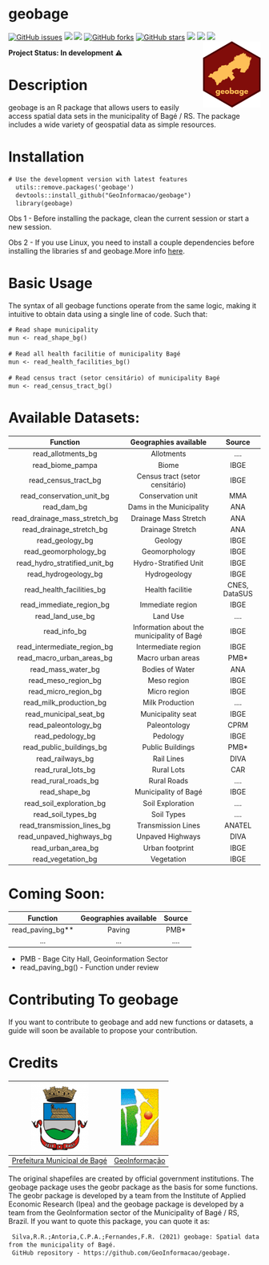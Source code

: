 # **geobage**

<a href="https://github.com/GeoInformacao/geobage/issues"><img alt="GitHub issues" src="https://img.shields.io/github/issues/GeoInformacao/geobage"></a>
<img src="https://img.shields.io/static/v1?label=version&message=v1.1.0&color=orange&style=flat"/>
<img src="https://img.shields.io/static/v1?label=build&message=passing&color=success&style=flat"/>
<a href="https://github.com/GeoInformacao/geobage/network"><img alt="GitHub forks" src="https://img.shields.io/github/forks/GeoInformacao/geobage"></a>
<a href="https://github.com/GeoInformacao/geobage/stargazers"><img alt="GitHub stars" src="https://img.shields.io/github/stars/GeoInformacao/geobage"></a>
<img src="https://img.shields.io/static/v1?label=license&message=MIT&color=yellow&style=flat"/>
<img src="https://img.shields.io/static/v1?label=license&message=File.LICENSE&color=yellow&style=flat"/>
<img src="https://img.shields.io/static/v1?label=dependence&message=R(>=3.5)&color=red&style=flat"/>
<img src="https://github.com/GeoInformacao/geobage/blob/master/logogeobage.png" width=115 align="right"/>

**Project Status: In development** :warning:

# **Description**
geobage is an R package that allows users to easily access spatial data sets in the municipality of Bagé / RS. 
The package includes a wide variety of geospatial data as simple resources.

# **Installation**
```
# Use the development version with latest features
  utils::remove.packages('geobage')
  devtools::install_github("GeoInformacao/geobage")
  library(geobage)
```
Obs 1 - Before installing the package, clean the current session or start a new session.

Obs 2 - If you use Linux, you need to install a couple dependencies before installing the libraries sf and geobage.More info [here](https://github.com/r-spatial/sf#linux).

# **Basic Usage**
The syntax of all geobage functions operate from the same logic, making it intuitive to obtain data using a single line of code. Such that:
```
# Read shape municipality
mun <- read_shape_bg()

# Read all health facilitie of municipality Bagé
mun <- read_health_facilities_bg()

# Read census tract (setor censitário) of municipality Bagé
mun <- read_census_tract_bg()
```

# **Available Datasets:**

|           Function          |            Geographies available           |     Source    |
|:---------------------------:|:------------------------------------------:|:-------------:|
|     read_allotments_bg      |                  Allotments                |      ....     |
|       read_biome_pampa      |                    Biome                   |      IBGE     |
|     read_census_tract_bg    |       Census tract (setor censitário)      |      IBGE     |
|  read_conservation_unit_bg  |              Conservation unit             |      MMA      |
|        read_dam_bg          |          Dams in the Municipality          |      ANA      |
|read_drainage_mass_stretch_bg|            Drainage Mass Stretch           |      ANA      |
|   read_drainage_stretch_bg  |               Drainage Stretch             |      ANA      |
|      read_geology_bg        |                   Geology                  |      IBGE     |
|   read_geomorphology_bg     |                Geomorphology               |      IBGE     |
|read_hydro_stratified_unit_bg|            Hydro-Stratified Unit           |      IBGE     |
|    read_hydrogeology_bg     |                Hydrogeology                |      IBGE     |
|  read_health_facilities_bg  |              Health facilitie              | CNES, DataSUS |
|   read_immediate_region_bg  |              Immediate region              |      IBGE     |
|      read_land_use_bg       |                  Land Use                  |      ....     |
|         read_info_bg        | Information about the municipality of Bagé |      IBGE     |
| read_intermediate_region_bg |             Intermediate region            |      IBGE     |
|  read_macro_urban_areas_bg  |              Macro urban areas             |      PMB*     | 
|      read_mass_water_bg     |               Bodies of Water              |      ANA      |
|     read_meso_region_bg     |                 Meso region                |      IBGE     |
|     read_micro_region_bg    |                Micro region                |      IBGE     |
|   read_milk_production_bg   |               Milk Production              |      ....     |
|    read_municipal_seat_bg   |              Municipality seat             |      IBGE     |
|     read_paleontology_bg    |                Paleontology                |      CPRM     |
|       read_pedology_bg      |                  Pedology                  |      IBGE     |
|  read_public_buildings_bg   |              Public Buildings              |      PMB*     |
|       read_railways_bg      |                 Rail Lines                 |      DIVA     |
|      read_rural_lots_bg     |                 Rural Lots                 |      CAR      |
|     read_rural_roads_bg     |                Rural Roads                 |      ....     |
|        read_shape_bg        |            Municipality of Bagé            |      IBGE     |
|   read_soil_exploration_bg  |              Soil Exploration              |      ....     |
|     read_soil_types_bg      |                  Soil Types                |      ....     |
| read_transmission_lines_bg  |             Transmission Lines             |     ANATEL    |
|  read_unpaved_highways_bg   |              Unpaved Highways              |      DIVA     |
|      read_urban_area_bg     |               Urban footprint              |      IBGE     |
|     read_vegetation_bg      |                 Vegetation                 |      IBGE     |

# **Coming Soon:**

|           Function           |  Geographies available | Source |
|:----------------------------:|:----------------------:|:------:|
|        read_paving_bg**      |         Paving         |  PMB*  |
|             ...              |          ...           |  ....  |


* PMB - Bage City Hall, Geoinformation Sector
* read_paving_bg() - Function under review


# **Contributing To geobage**
If you want to contribute to geobage and add new functions or datasets, a guide will soon be available to propose your contribution.

# **Credits**
<right>

| <img src="https://github.com/GeoInformacao/geobage/blob/master/logobage.png" width=115> | <img src="https://github.com/GeoInformacao/geobage/blob/master/logogeoinformacao.png" width=75> |
|----------------------------------------------------------------------------------------------|------------------------------------------------------------------------------------------------------|
|                  [Prefeitura Municipal de Bagé](https://www.bage.rs.gov.br/)                 |                        [GeoInformação](https://sites.google.com/site/ggcbage/)                       |

</right>

The original shapefiles are created by official government institutions. The geobage package uses the geobr package as the basis for some functions.
The geobr package is developed by a team from the Institute of Applied Economic Research (Ipea) and the geobage package is developed by a team from the GeoInformation
sector of the Municipality of Bagé / RS, Brazil. If you want to quote this package, you can quote it as:

     Silva,R.R.;Antoria,C.P.A.;Fernandes,F.R. (2021) geobage: Spatial data from the municipality of Bagé.
     GitHub repository - https://github.com/GeoInformacao/geobage.
